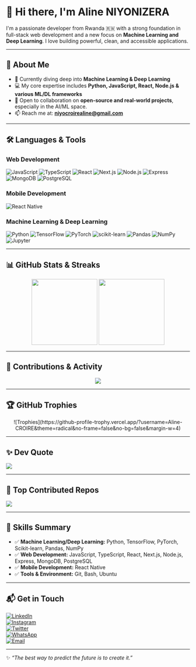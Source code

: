 # 👋 Hi there, I'm Aline NIYONIZERA

I'm a passionate developer from Rwanda 🇷🇼 with a strong foundation in full-stack web development and a new focus on **Machine Learning and Deep Learning**. I love building powerful, clean, and accessible applications.

---

## 🚀 About Me

-   🌱 Currently diving deep into **Machine Learning & Deep Learning**
-   💻 My core expertise includes **Python, JavaScript, React, Node.js & various ML/DL frameworks**
-   🤝 Open to collaboration on **open-source and real-world projects**, especially in the AI/ML space.
-   📫 Reach me at: **niyocroirealine@gmail.com**

---

## 🛠️ Languages & Tools

### Web Development
![JavaScript](https://img.shields.io/badge/JavaScript-F7DF1E?style=for-the-badge&logo=javascript&logoColor=black) ![TypeScript](https://img.shields.io/badge/TypeScript-3178C6?style=for-the-badge&logo=typescript&logoColor=white) ![React](https://img.shields.io/badge/React-20232A?style=for-the-badge&logo=react&logoColor=61DAFB) ![Next.js](https://img.shields.io/badge/Next.js-000000?style=for-the-badge&logo=nextdotjs&logoColor=white) ![Node.js](https://img.shields.io/badge/Node.js-339933?style=for-the-badge&logo=node.js&logoColor=white) ![Express](https://img.shields.io/badge/Express.js-000000?style=for-the-badge&logo=express&logoColor=white) ![MongoDB](https://img.shields.io/badge/MongoDB-4EA94B?style=for-the-badge&logo=mongodb&logoColor=white) ![PostgreSQL](https://img.shields.io/badge/PostgreSQL-316192?style=for-the-badge&logo=postgresql&logoColor=white)

### Mobile Development
![React Native](https://img.shields.io/badge/React_Native-20232A?style=for-the-badge&logo=react&logoColor=61DAFB)

### Machine Learning & Deep Learning
![Python](https://img.shields.io/badge/Python-3776AB?style=for-the-badge&logo=python&logoColor=white) ![TensorFlow](https://img.shields.io/badge/TensorFlow-FF6F00?style=for-the-badge&logo=tensorflow&logoColor=white) ![PyTorch](https://img.shields.io/badge/PyTorch-EE4C2C?style=for-the-badge&logo=pytorch&logoColor=white) ![scikit-learn](https://img.shields.io/badge/scikit--learn-F7931E?style=for-the-badge&logo=scikit-learn&logoColor=white) ![Pandas](https://img.shields.io/badge/Pandas-150458?style=for-the-badge&logo=pandas&logoColor=white) ![NumPy](https://img.shields.io/badge/NumPy-013243?style=for-the-badge&logo=numpy&logoColor=white) ![Jupyter](https://img.shields.io/badge/Jupyter-F37626?style=for-the-badge&logo=jupyter&logoColor=white)

---

## 📊 GitHub Stats & Streaks

<div align="center">
  <img src="https://github-readme-stats.vercel.app/api?username=Aline-CROIRE&show_icons=true&count_private=true&hide_border=false&theme=tokyonight" height="180px" />
  <img src="https://github-readme-streak-stats.herokuapp.com?user=Aline-CROIRE&theme=tokyonight&hide_border=false" height="180px" />
</div>  


---

## 🌱 Contributions & Activity

<div align="center">
 <img src="https://github-readme-activity-graph.vercel.app/graph?username=Aline-CROIRE&theme=react-dark&custom_title=Aline's%20GitHub%20Activity%20Graph&hide_border=false" />
</div>

---

## 🏆 GitHub Trophies

<div align="center">
![Trophies](https://github-profile-trophy.vercel.app/?username=Aline-CROIRE&theme=radical&no-frame=false&no-bg=false&margin-w=4)
</div>

---

## ✨ Dev Quote
![](https://quotes-github-readme.vercel.app/api?type=horizontal&theme=tokyonight)

---

## 📌 Top Contributed Repos
![](https://github-contributor-stats.vercel.app/api?username=Aline-CROIRE&limit=10&theme=tokyonight&combine_all_yearly_contributions=true)

---

## 📝 Skills Summary

-   ✅ **Machine Learning/Deep Learning:** Python, TensorFlow, PyTorch, Scikit-learn, Pandas, NumPy  
-   ✅ **Web Development:** JavaScript, TypeScript, React, Next.js, Node.js, Express, MongoDB, PostgreSQL  
-   ✅ **Mobile Development:** React Native  
-   ✅ **Tools & Environment:** Git, Bash, Ubuntu  

---

## 📬 Get in Touch

[![LinkedIn](https://img.shields.io/badge/LinkedIn-Connect-blue?style=flat-square&logo=linkedin)](https://www.linkedin.com/in/niyonizera-aline-105884291/)  
[![Instagram](https://img.shields.io/badge/Instagram-Follow-orange?style=flat-square&logo=instagram)](https://www.instagram.com/croire_aline/)  
[![Twitter](https://img.shields.io/twitter/follow/AlineNiyon99024?style=social)](https://twitter.com/AlineNiyon99024)  
[![WhatsApp](https://img.shields.io/badge/WhatsApp-Chat-brightgreen?style=flat-square&logo=whatsapp)](https://wa.me/250790635120)  
[![Email](https://img.shields.io/badge/Email-Send%20me%20an%20email-red?style=flat-square&logo=gmail)](mailto:niyocroirealine@gmail.com)

---

✨ _“The best way to predict the future is to create it.”_
